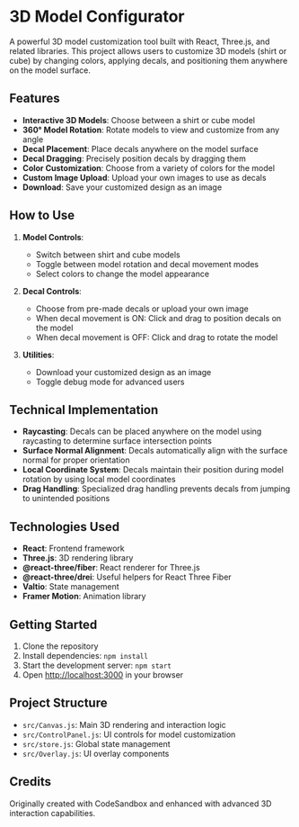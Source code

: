 # 3D Model Configurator

A powerful 3D model customization tool built with React, Three.js, and related libraries. This project allows users to customize 3D models (shirt or cube) by changing colors, applying decals, and positioning them anywhere on the model surface.

## Features

- **Interactive 3D Models**: Choose between a shirt or cube model
- **360° Model Rotation**: Rotate models to view and customize from any angle
- **Decal Placement**: Place decals anywhere on the model surface
- **Decal Dragging**: Precisely position decals by dragging them
- **Color Customization**: Choose from a variety of colors for the model
- **Custom Image Upload**: Upload your own images to use as decals
- **Download**: Save your customized design as an image

## How to Use

1. **Model Controls**:
   - Switch between shirt and cube models
   - Toggle between model rotation and decal movement modes
   - Select colors to change the model appearance

2. **Decal Controls**:
   - Choose from pre-made decals or upload your own image
   - When decal movement is ON: Click and drag to position decals on the model
   - When decal movement is OFF: Click and drag to rotate the model

3. **Utilities**:
   - Download your customized design as an image
   - Toggle debug mode for advanced users

## Technical Implementation

- **Raycasting**: Decals can be placed anywhere on the model using raycasting to determine surface intersection points
- **Surface Normal Alignment**: Decals automatically align with the surface normal for proper orientation
- **Local Coordinate System**: Decals maintain their position during model rotation by using local model coordinates
- **Drag Handling**: Specialized drag handling prevents decals from jumping to unintended positions

## Technologies Used

- **React**: Frontend framework
- **Three.js**: 3D rendering library
- **@react-three/fiber**: React renderer for Three.js
- **@react-three/drei**: Useful helpers for React Three Fiber
- **Valtio**: State management
- **Framer Motion**: Animation library

## Getting Started

1. Clone the repository
2. Install dependencies: `npm install`
3. Start the development server: `npm start`
4. Open [http://localhost:3000](http://localhost:3000) in your browser

## Project Structure

- `src/Canvas.js`: Main 3D rendering and interaction logic
- `src/ControlPanel.js`: UI controls for model customization
- `src/store.js`: Global state management
- `src/Overlay.js`: UI overlay components

## Credits

Originally created with CodeSandbox and enhanced with advanced 3D interaction capabilities.
